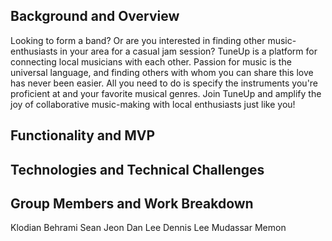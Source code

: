 ## Background and Overview
Looking to form a band? Or are you interested in finding other music-enthusiasts in your area for a casual jam session? TuneUp is a platform for connecting local musicians with each other. Passion for music is the universal language, and finding others with whom you can share this love has never been easier. All you need to do is specify the instruments you're proficient at and your favorite musical genres. Join TuneUp and amplify the joy of collaborative music-making with local enthusiasts just like you!

## Functionality and MVP


## Technologies and Technical Challenges


## Group Members and Work Breakdown

Klodian Behrami
Sean Jeon
Dan Lee
Dennis Lee
Mudassar Memon